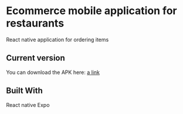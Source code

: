 # Ecommerce mobile application for restaurants

React native application for ordering items 

## Current version

You can download the APK here: [a link](ec2-18-130-12-237.eu-west-2.compute.amazonaws.com/pizza.apk)

## Built With
React native 
Expo
